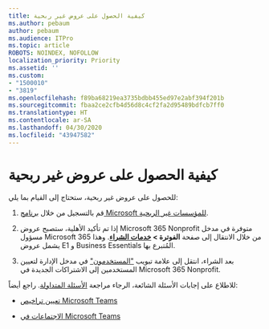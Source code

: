 ```yaml
---
title: كيفية الحصول على عروض غير ربحية
ms.author: pebaum
author: pebaum
ms.audience: ITPro
ms.topic: article
ROBOTS: NOINDEX, NOFOLLOW
localization_priority: Priority
ms.assetid: ''
ms.custom:
- "1500010"
- "3819"
ms.openlocfilehash: f89ba68219ea3735bdbb455ed97e2abf394f201b
ms.sourcegitcommit: fbaa2ce2cfb4d56d8c4cf2fa2d95489bdfcb7ff0
ms.translationtype: HT
ms.contentlocale: ar-SA
ms.lasthandoff: 04/30/2020
ms.locfileid: "43947582"
---
```

# <a name="how-to-get-nonprofit-offers"></a>كيفية الحصول على عروض غير ربحية

للحصول على عروض غير ربحية، ستحتاج إلى القيام بما يلي:

1. قم بالتسجيل من خلال [برنامج Microsoft للمؤسسات غير الربحية](https://go.microsoft.com/fwlink/p/?linkid=2008962).

2. إذا تم تأكيد الأهلية، ستصبح عروض Microsoft 365 Nonprofit متوفرة في مدخل مسؤول Microsoft 365 من خلال الانتقال إلى صفحة **الفوترة > [خدمات الشراء](https://go.microsoft.com/fwlink/p/?linkid=868433)**. وهذا يشمل عروض E1 و Business Essentials المُتبرع بها.

3. بعد الشراء، انتقل إلى علامة تبويب ["المستخدمون"](https://admin.microsoft.com/Adminportal/Home#/users) في مدخل الإدارة لتعيين المستخدمين إلى الاشتراكات الجديدة في Microsoft 365 Nonprofit.

للاطلاع على إجابات الأسئلة الشائعة، الرجاء مراجعة [الأسئلة المتداولة](https://www.microsoft.com/microsoft-365/nonprofit/office-365-nonprofit#coreui-heading-67lnrlz). راجع أيضاً:

- [تعيين تراخيص Microsoft Teams](https://docs.microsoft.com/MicrosoftTeams/assign-teams-licenses)

- [الاجتماعات في Microsoft Teams](https://docs.microsoft.com/MicrosoftTeams/tutorial-meetings-in-teams)
